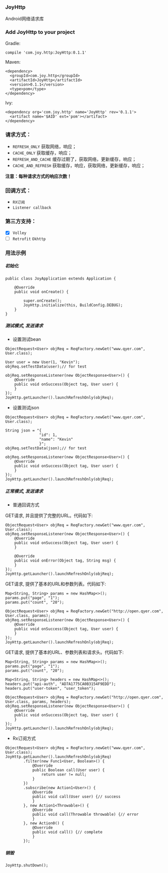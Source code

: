### JoyHttp

Android网络请求库

### Add JoyHttp to your project

Gradle:

```
compile 'com.joy.http:JoyHttp:0.1.1'
```

Maven:

```
<dependency>
  <groupId>com.joy.http</groupId>
  <artifactId>JoyHttp</artifactId>
  <version>0.1.1</version>
  <type>pom</type>
</dependency>
```

 Ivy:

 ```
 <dependency org='com.joy.http' name='JoyHttp' rev='0.1.1'>
   <artifact name='$AID' ext='pom'></artifact>
 </dependency>
 ```

### 请求方式：  
- `REFRESH_ONLY` 获取网络，响应；
- `CACHE_ONLY` 获取缓存，响应；
- `REFRESH_AND_CACHE` 缓存过期了，获取网络，更新缓存，响应；
- `CACHE_AND_REFRESH` 获取缓存，响应，获取网络，更新缓存，响应；

**注意：每种请求方式的响应次数！**

### 回调方式：
- `RX订阅`
- `Listener callback`

### 第三方支持：
- [x] `Volley`
- [ ] `Retrofit` `Okhttp`

### 用法示例

##### 初始化

```
public class JoyApplication extends Application {

    @Override
    public void onCreate() {

        super.onCreate();
        JoyHttp.initialize(this, BuildConfig.DEBUG);
    }
}
```

##### 测试模式, 发送请求

- 设置测试bean

```
ObjectRequest<User> objReq = ReqFactory.newGet("www.qyer.com", User.class);

User user = new User(1, "Kevin");
objReq.setTestData(user);// for test

objReq.setResponseListener(new ObjectResponse<User>() {
    @Override
    public void onSuccess(Object tag, User user) {
    }
});
JoyHttp.getLauncher().launchRefreshOnly(objReq);
```

- 设置测试json

```
ObjectRequest<User> objReq = ReqFactory.newGet("www.qyer.com", User.class);

String json = "{
               "id": 1,
               "name": "Kevin"
               }";
objReq.setTestData(json);// for test

objReq.setResponseListener(new ObjectResponse<User>() {
    @Override
    public void onSuccess(Object tag, User user) {
    }
});
JoyHttp.getLauncher().launchRefreshOnly(objReq);
```

##### 正常模式, 发送请求

- 普通回调方式

GET请求, 并且提供了完整的URL。代码如下:

```
ObjectRequest<User> objReq = ReqFactory.newGet("www.qyer.com", User.class);
objReq.setResponseListener(new ObjectResponse<User>() {
    @Override
    public void onSuccess(Object tag, User user) {
    }

    @Override
    public void onError(Object tag, String msg) {
    }
});
JoyHttp.getLauncher().launchRefreshOnly(objReq);
```

GET请求, 提供了基本的URL和参数列表。代码如下:

```
Map<String, String> params = new HashMap<>();
params.put("page", "1");
params.put("count", "20");

ObjectRequest<User> objReq = ReqFactory.newGet("http://open.qyer.com", User.class, params);
objReq.setResponseListener(new ObjectResponse<User>() {
    @Override
    public void onSuccess(Object tag, User user) {
    }
});
JoyHttp.getLauncher().launchRefreshOnly(objReq);
```

GET请求, 提供了基本的URL、参数列表和请求头。代码如下:

```
Map<String, String> params = new HashMap<>();
params.put("page", "1");
params.put("count", "20");

Map<String, String> headers = new HashMap<>();
headers.put("api-auth", "AD7A1775CA0B3154F9EDD");
headers.put("user-token", "user_token");

ObjectRequest<User> objReq = ReqFactory.newGet("http://open.qyer.com", User.class, params, headers);
objReq.setResponseListener(new ObjectResponse<User>() {
    @Override
    public void onSuccess(Object tag, User user) {
    }
});
JoyHttp.getLauncher().launchRefreshOnly(objReq);
```

- Rx订阅方式

```
ObjectRequest<User> objReq = ReqFactory.newGet("www.qyer.com", User.class);
JoyHttp.getLauncher().launchRefreshOnly(objReq)
        .filter(new Func1<User, Boolean>() {
            @Override
            public Boolean call(User user) {
                return user != null;
            }
        })
        .subscribe(new Action1<User>() {
            @Override
            public void call(User user) {// success
            }
        }, new Action1<Throwable>() {
            @Override
            public void call(Throwable throwable) {// error
            }
        }, new Action0() {
            @Override
            public void call() {// complete
            }
        });
```

##### 销毁

```
JoyHttp.shutDown();
```
